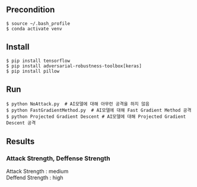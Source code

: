 ## Precondition
```
$ source ~/.bash_profile
$ conda activate venv
```

## Install
```
$ pip install tensorflow
$ pip install adversarial-robustness-toolbox[keras]
$ pip install pillow
```

## Run
```
$ python NoAttack.py  # AI모델에 대해 아무런 공격을 하지 않음
$ python FastGradientMethod.py  # AI모델에 대해 Fast Gradient Method 공격
$ python Projected Gradient Descent # AI모델에 대해 Projected Gradient Descent 공격
```

## Results


### Attack Strength, Deffense Strength
Attack Strength : medium <br>
Deffend Strength : high <br>

